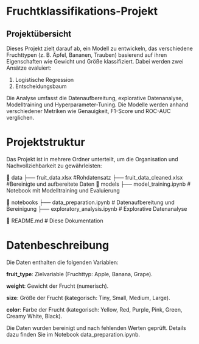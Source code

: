 

# Fruchtklassifikations-Projekt
## Projektübersicht
Dieses Projekt zielt darauf ab, ein Modell zu entwickeln, das verschiedene Fruchttypen (z. B. Äpfel, Bananen, Trauben) basierend auf ihren Eigenschaften wie Gewicht und Größe klassifiziert. Dabei werden zwei Ansätze evaluiert:

1. Logistische Regression
2. Entscheidungsbaum

Die Analyse umfasst die Datenaufbereitung, explorative Datenanalyse, Modelltraining und Hyperparameter-Tuning. Die Modelle werden anhand verschiedener Metriken wie Genauigkeit, F1-Score und ROC-AUC verglichen.

# Projektstruktur
Das Projekt ist in mehrere Ordner unterteilt, um die Organisation und Nachvollziehbarkeit zu gewährleisten:

📂 data
      ├── fruit_data.xlsx         #Rohdatensatz
      ├── fruit_data_cleaned.xlsx     #Bereinigte und aufbereitete Daten
📂 models
   ├── model_training.ipynb # Notebook mit Modelltraining und Evaluierung

📂 notebooks
   ├── data_preparation.ipynb  # Datenaufbereitung und Bereinigung
   ├── exploratory_analysis.ipynb # Explorative Datenanalyse
   
📄 README.md                 # Diese Dokumentation  

# Datenbeschreibung
Die Daten enthalten die folgenden Variablen:

**fruit_type**: Zielvariable (Fruchttyp: Apple, Banana, Grape).

**weight**: Gewicht der Frucht (numerisch).

**size**: Größe der Frucht (kategorisch: Tiny, Small, Medium, Large).

**color**: Farbe der Frucht (kategorisch: Yellow, Red, Purple, Pink, Green, Creamy White, Black).

Die Daten wurden bereinigt und nach fehlenden Werten geprüft. Details dazu finden Sie im Notebook data_preparation.ipynb.

